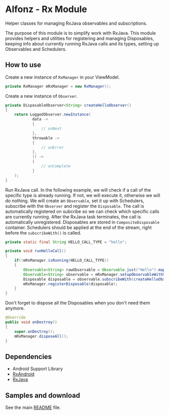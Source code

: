 Alfonz - Rx Module
==================

Helper classes for managing RxJava observables and subscriptions.

The purpose of this module is to simplify work with RxJava. This module provides helpers and utilities for registering and managing Disposables, keeping info about currently running RxJava calls and its types, setting up Observables and Schedulers.


How to use
----------

Create a new instance of `RxManager` in your ViewModel.

```java
private RxManager mRxManager = new RxManager();
```

Create a new instance of `Observer`.

```java
private DisposableObserver<String> createHelloObserver()
{
	return LoggedObserver.newInstance(
			data ->
			{
				// onNext
			},
			throwable ->
			{
				// onError
			},
			() ->
			{
				// onComplete
			}
	);
}
```

Run RxJava call. In the following example, we will check if a call of the specific type is already running. If not, we will execute it, otherwise we will do nothing. We will create an `Observable`, set it up with Schedulers, subscribe with the `Observer` and register the `Disposable`. The call is automatically registered on subcribe so we can check which specific calls are currently running. After the RxJava task terminates, the call is automatically unregistered. Disposables are stored in `CompositeDisposable` container. Schedulers should be applied at the end of the stream, right before the `subscribeWith()` is called.

```java
private static final String HELLO_CALL_TYPE = "hello";

private void runHelloCall()
{
	if(!mRxManager.isRunning(HELLO_CALL_TYPE))
	{
		Observable<String> rawObservable = Observable.just("Hello").map(s -> s + " world!");
		Observable<String> observable = mRxManager.setupObservableWithSchedulers(rawObservable, HELLO_CALL_TYPE);
		Disposable disposable = observable.subscribeWith(createHelloObserver());
		mRxManager.registerDisposable(disposable);
	}
}
```

Don't forget to dispose all the Disposables when you don't need them anymore.

```java
@Override
public void onDestroy()
{
	super.onDestroy();
	mRxManager.disposeAll();
}
```


Dependencies
------------

* Android Support Library
* [RxAndroid](https://github.com/ReactiveX/RxAndroid)
* [RxJava](https://github.com/ReactiveX/RxJava)


Samples and download
--------------------

See the main [README](https://github.com/petrnohejl/Alfonz/) file.
